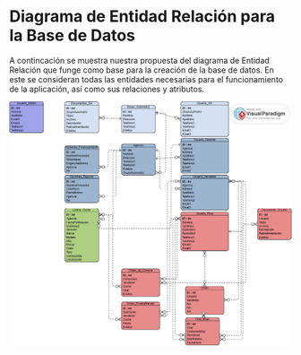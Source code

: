# Diagrama de Entidad Relación para la Base de Datos

A contincación se muestra nuestra propuesta del diagrama de Entidad Relación que funge como base para la creación de la base de datos. En este se consideran todas las entidades necesarias para el funcionamiento de la aplicación, así como sus relaciones y atributos.

![Diagrama de Entidad Relación](https://github.com/sebasgonvitec/qchau-software/blob/main/wiki/Docs/Diagramas/EntidadRelacion/Diagrama_ER_BD.png)

